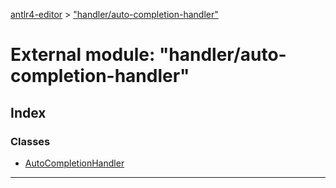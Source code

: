 [antlr4-editor](../README.md) > ["handler/auto-completion-handler"](../modules/_handler_auto_completion_handler_.md)

# External module: "handler/auto-completion-handler"

## Index

### Classes

* [AutoCompletionHandler](../classes/_handler_auto_completion_handler_.autocompletionhandler.md)

---

